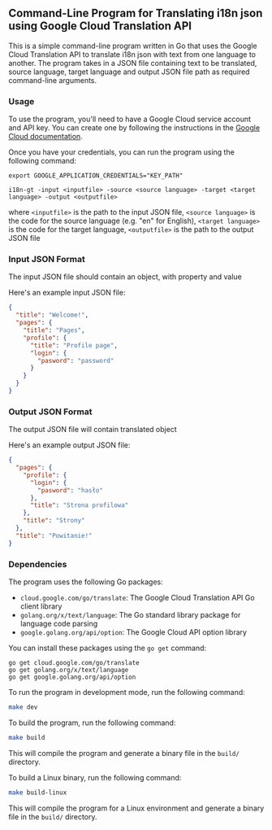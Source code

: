 ## Command-Line Program for Translating i18n json using Google Cloud Translation API

This is a simple command-line program written in Go that uses the Google Cloud Translation API to translate i18n json with text from one language to another. The program takes in a JSON file containing text to be translated, source language, target language and output JSON file path as required command-line arguments.

### Usage

To use the program, you'll need to have a Google Cloud service account and API key. You can create one by following the instructions in the [Google Cloud documentation](https://cloud.google.com/translate/docs/setup).

Once you have your credentials, you can run the program using the following command:

```
export GOOGLE_APPLICATION_CREDENTIALS="KEY_PATH"
```

```
i18n-gt -input <inputfile> -source <source language> -target <target language> -output <outputfile>
```

where `<inputfile>` is the path to the input JSON file, `<source language>` is the code for the source language (e.g. "en" for English), `<target language>` is the code for the target language, `<outputfile>` is the path to the output JSON file
### Input JSON Format

The input JSON file should contain an object, with property and value

Here's an example input JSON file:

```JSON
{
  "title": "Welcome!",
  "pages": {
    "title": "Pages",
    "profile": {
      "title": "Profile page",
      "login": {
        "pasword": "password"
      }
    }
  }
}
```

### Output JSON Format

The output JSON file will contain translated object

Here's an example output JSON file:

```JSON
{
  "pages": {
    "profile": {
      "login": {
        "pasword": "hasło"
      },
      "title": "Strona profilowa"
    },
    "title": "Strony"
  },
  "title": "Powitanie!"
}
```

### Dependencies

The program uses the following Go packages:

- `cloud.google.com/go/translate`: The Google Cloud Translation API Go client library
- `golang.org/x/text/language`: The Go standard library package for language code parsing
- `google.golang.org/api/option`: The Google Cloud API option library

You can install these packages using the `go get` command:

```
go get cloud.google.com/go/translate
go get golang.org/x/text/language
go get google.golang.org/api/option
```

To run the program in development mode, run the following command:

```sh
make dev
```

To build the program, run the following command:

```sh
make build
```

This will compile the program and generate a binary file in the `build/` directory.

To build a Linux binary, run the following command:

```sh
make build-linux
```

This will compile the program for a Linux environment and generate a binary file in the `build/` directory.